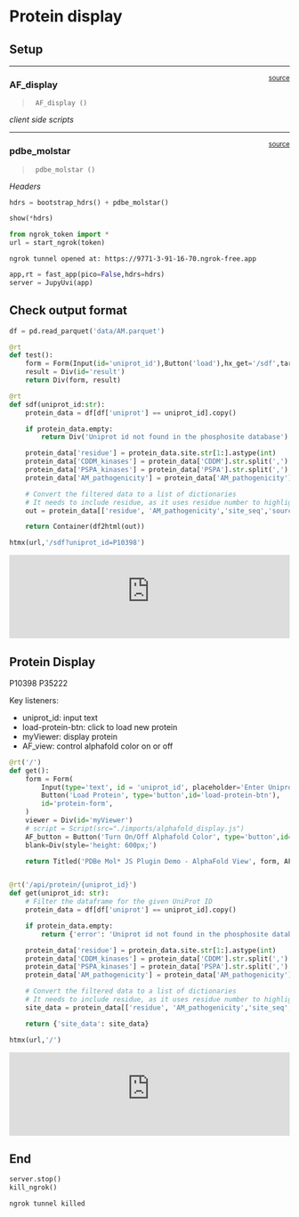 # Protein display


<!-- WARNING: THIS FILE WAS AUTOGENERATED! DO NOT EDIT! -->

## Setup

------------------------------------------------------------------------

<a
href="https://github.com/sky1ove/fh_commons/blob/main/fh_commons/protein.py#L17"
target="_blank" style="float:right; font-size:smaller">source</a>

### AF_display

>      AF_display ()

*client side scripts*

------------------------------------------------------------------------

<a
href="https://github.com/sky1ove/fh_commons/blob/main/fh_commons/protein.py#L22"
target="_blank" style="float:right; font-size:smaller">source</a>

### pdbe_molstar

>      pdbe_molstar ()

*Headers*

``` python
hdrs = bootstrap_hdrs() + pdbe_molstar()
```

``` python
show(*hdrs)
```

<link href="https://cdn.jsdelivr.net/npm/bootstrap@5.3.3/dist/css/bootstrap.min.css" rel="stylesheet">
<script src="https://cdn.jsdelivr.net/npm/bootstrap@5.3.3/dist/js/bootstrap.bundle.min.js"></script><link href="https://cdn.jsdelivr.net/npm/bootstrap-icons@1.11.3/font/bootstrap-icons.min.css" rel="stylesheet">
<script>
            document.addEventListener('htmx:load', function() {
                var tooltipTriggerList = document.querySelectorAll('[data-bs-toggle="tooltip"]');
                var tooltipList = [...tooltipTriggerList].map(tooltipTriggerEl => new bootstrap.Tooltip(tooltipTriggerEl));
            });
        </script><link rel="stylesheet" type="text/css" href="https://cdn.jsdelivr.net/npm/pdbe-molstar@3.2.0/build/pdbe-molstar-light.css">
<script type="text/javascript" src="https://cdn.jsdelivr.net/npm/pdbe-molstar@3.2.0/build/pdbe-molstar-plugin.js"></script><style>
          #myViewer {
            float: left;
            width: 100%;
            height: 600px;
            position: relative;
            margin: 0px;
          }
          .msp-plugin ::-webkit-scrollbar-thumb {
            background-color: #474748 !important;
            border-radius: 10px;
          }
          .msp-right-panel { 
            display: none !important; 
          }
          #protein-form {
            margin: 20px;
          }
          &#10;        </style>
<script>if (window.htmx) htmx.process(document.body)</script>

``` python
from ngrok_token import *
url = start_ngrok(token)
```

    ngrok tunnel opened at: https://9771-3-91-16-70.ngrok-free.app

``` python
app,rt = fast_app(pico=False,hdrs=hdrs)
server = JupyUvi(app)
```

<script>
document.body.addEventListener('htmx:configRequest', (event) => {
    if(event.detail.path.includes('://')) return;
    htmx.config.selfRequestsOnly=false;
    event.detail.path = `${location.protocol}//${location.hostname}:8000${event.detail.path}`;
});
</script>

## Check output format

``` python
df = pd.read_parquet('data/AM.parquet')
```

``` python
@rt
def test():
    form = Form(Input(id='uniprot_id'),Button('load'),hx_get='/sdf',target_id='result')
    result = Div(id='result')
    return Div(form, result)

@rt
def sdf(uniprot_id:str):
    protein_data = df[df['uniprot'] == uniprot_id].copy()

    if protein_data.empty:
        return Div('Uniprot id not found in the phosphosite database')

    protein_data['residue'] = protein_data.site.str[1:].astype(int)
    protein_data['CDDM_kinases'] = protein_data['CDDM'].str.split(',').str[:5]
    protein_data['PSPA_kinases'] = protein_data['PSPA'].str.split(',').str[:5]
    protein_data['AM_pathogenicity'] = protein_data['AM_pathogenicity'].round(4)

    # Convert the filtered data to a list of dictionaries
    # It needs to include residue, as it uses residue number to highlight
    out = protein_data[['residue', 'AM_pathogenicity','site_seq','source','CDDM_kinases','PSPA_kinases']]

    return Container(df2html(out))
```

``` python
htmx(url,'/sdf?uniprot_id=P10398')
```

<iframe src="https://9771-3-91-16-70.ngrok-free.app/sdf?uniprot_id=P10398" style="width: 100%; height: auto; border: none;" onload="{
        let frame = this;
        window.addEventListener('message', function(e) {
            if (e.data.height) frame.style.height = (e.data.height+1) + 'px';
        }, false);
    }" allow="accelerometer; autoplay; camera; clipboard-read; clipboard-write; display-capture; encrypted-media; fullscreen; gamepad; geolocation; gyroscope; hid; identity-credentials-get; idle-detection; magnetometer; microphone; midi; payment; picture-in-picture; publickey-credentials-get; screen-wake-lock; serial; usb; web-share; xr-spatial-tracking"></iframe> 

## Protein Display

P10398 P35222

Key listeners:

- uniprot_id: input text
- load-protein-btn: click to load new protein
- myViewer: display protein
- AF_view: control alphafold color on or off

``` python
@rt('/')
def get():
    form = Form(
        Input(type='text', id = 'uniprot_id', placeholder='Enter Uniprot ID (e.g., P10398)'),
        Button('Load Protein', type='button',id='load-protein-btn'),
        id='protein-form',
    )
    viewer = Div(id='myViewer')
    # script = Script(src="./imports/alphafold_display.js")
    AF_button = Button('Turn On/Off Alphafold Color', type='button',id='AF_view'),
    blank=Div(style='height: 600px;')

    return Titled('PDBe Mol* JS Plugin Demo - AlphaFold View', form, AF_button, viewer, AF_script, blank)


@rt('/api/protein/{uniprot_id}')
def get(uniprot_id: str):
    # Filter the dataframe for the given UniProt ID
    protein_data = df[df['uniprot'] == uniprot_id].copy()

    if protein_data.empty:
        return {'error': 'Uniprot id not found in the phosphosite database'}

    protein_data['residue'] = protein_data.site.str[1:].astype(int)
    protein_data['CDDM_kinases'] = protein_data['CDDM'].str.split(',').str[:5]
    protein_data['PSPA_kinases'] = protein_data['PSPA'].str.split(',').str[:5]
    protein_data['AM_pathogenicity'] = protein_data['AM_pathogenicity'].round(4)

    # Convert the filtered data to a list of dictionaries
    # It needs to include residue, as it uses residue number to highlight
    site_data = protein_data[['residue', 'AM_pathogenicity','site_seq','source','CDDM_kinases','PSPA_kinases']].to_dict('records')

    return {'site_data': site_data}
```

``` python
htmx(url,'/')
```

<iframe src="https://9771-3-91-16-70.ngrok-free.app/" style="width: 100%; height: auto; border: none;" onload="{
        let frame = this;
        window.addEventListener('message', function(e) {
            if (e.data.height) frame.style.height = (e.data.height+1) + 'px';
        }, false);
    }" allow="accelerometer; autoplay; camera; clipboard-read; clipboard-write; display-capture; encrypted-media; fullscreen; gamepad; geolocation; gyroscope; hid; identity-credentials-get; idle-detection; magnetometer; microphone; midi; payment; picture-in-picture; publickey-credentials-get; screen-wake-lock; serial; usb; web-share; xr-spatial-tracking"></iframe> 

## End

``` python
server.stop()
kill_ngrok()
```

    ngrok tunnel killed
